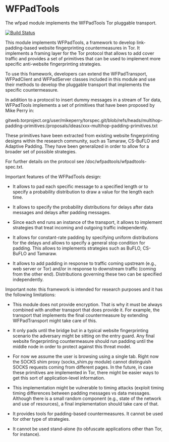 WFPadTools
==========

The wfpad module implements the WFPadTools Tor pluggable transport.

[![Build Status](https://drone.io/bitbucket.org/mjuarezm/obfsproxy_wfpadtools/status.png)](https://drone.io/bitbucket.org/mjuarezm/obfsproxy_wfpadtools/latest)

This module implements WFPadTools, a framework to develop link-padding-based
website fingerprinting countermeasures in Tor. It implements a framing layer for
the Tor protocol that allows to add cover traffic and provides a set of
primitives that can be used to implement more specific anti-website
fingerprinting strategies.

To use this framework, developers can extend the WFPadTransport, WFPadClient
and WFPadServer classes included in this module and use their methods to
develop the pluggable transport that implements the specific countermeasure.

In addition to a protocol to insert dummy messages in a stream of Tor data,
WFPadTools implements a set of primitives that have been proposed by Mike
Perry in:

gitweb.torproject.org/user/mikeperry/torspec.git/blob/refs/heads/multihop-
padding-primitives:/proposals/ideas/xxx-multihop-padding-primitives.txt

These primitives have been extracted from existing website fingerprinting
designs within the research community, such as Tamaraw, CS-BuFLO and Adaptive
Padding. They have been generalized in order to allow for a broader set of
possible strategies.

For further details on the protocol see /doc/wfpadtools/wfpadtools-spec.txt.

Important features of the WFPadTools design:

- It allows to pad each specific message to a specified length or to specify
  a probability distribution to draw a value for the length each time.

- It allows to specify the probability distributions for delays after data
  messages and delays after padding messages.

- Since each end runs an instance of the transport, it allows to implement
  strategies that treat incoming and outgoing traffic independently.

- It allows for constant-rate padding by specifying uniform distributions for
  the delays and allows to specify a general stop condition for padding. This
  allows to implements strategies such as BuFLO, CS-BuFLO and Tamaraw.

- It allows to add padding in response to traffic coming upstream (e.g., web
  server or Tor) and/or in response to downstream traffic (coming from the
  other end). Distributions governing these two can be specified independently.

Important note: this framework is intended for research purposes and it has the
following limitations:

- This module does not provide encryption. That is why it must be always
  combined with another transport that does provide it. For example, the
  transport that implements the final countermeasure by extending
  WFPadTransport might take care of this.

- It only pads until the bridge but in a typical website fingerprinting
  scenario the adversary might be sitting on the entry guard. Any final
  website fingerprinting countermeasure should run padding until the middle
  node in order to protect against this threat model.

- For now we assume the user is browsing using a single tab. Right now the
  SOCKS shim proxy (socks_shim.py module) cannot distinguish SOCKS requests
  coming from different pages. In the future, in case these primitives are
  implemented in Tor, there might be easier ways to get this sort of
  application-level information.

- This implementation might be vulnerable to timing attacks (exploit timing
  timing differences between padding messages vs data messages. Although
  there is a small random component (e.g., state of the network and use of
  resources), a final implementation should take care of that.

- It provides tools for padding-based countermeasures. It cannot be used
  for other type of strategies.

- It cannot be used stand-alone (to obfuscate applications other
  than Tor, for instance).
